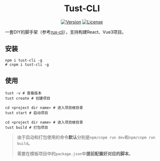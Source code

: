 <h1 align="center">Tust-CLI</h1>

<p align="center">
  <a href="https://www.npmjs.com/package/tust-cli"><img src="https://img.shields.io/npm/v/tust-cli.svg?sanitize=true" alt="Version"></a>
  <a href="https://www.npmjs.com/package/tust-cli"><img src="https://img.shields.io/npm/l/tust-cli.svg?sanitize=true" alt="License"></a>
</p>

一套DIY的脚手架（参考[rux-cli](https://github.com/GoodLuckAlien/rux-cli)），支持构建React、Vue3项目。

## 安装

```shell
npm i tust-cli -g
# cnpm i tust-cli -g
```

## 使用

```shell
tust -v # 查看版本
tust create # 创建项目

cd <project dir name> # 进入项目根目录
tust start # 启动项目

cd <project dir name> # 进入项目根目录
tust build # 打包项目
```

> 由于启动和打包使用的命令**默认**分别是`npm/cnpm run dev`和`npm/cnpm run build`。
>
> 需要在模板项目中的`package.json`中**提前配置好对应的脚本**。
